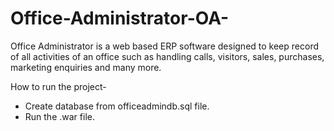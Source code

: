 # Office-Administrator-OA-
Office Administrator is a web based ERP software designed to keep record of all activities of an office such as handling calls, visitors, sales, purchases, marketing enquiries and many more.


How to run the project-
* Create database from officeadmindb.sql file.
* Run the .war file.
